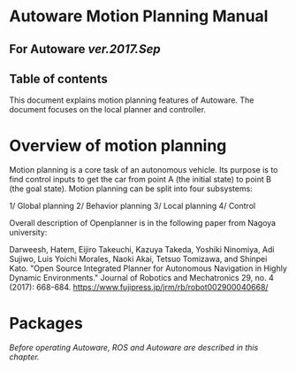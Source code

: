 # Autoware Motion Planning Manual 

## For Autoware *ver.2017.Sep*

## Table of contents


This document explains motion planning features of Autoware. The document focuses on the local planner and controller.

# Overview of motion planning

Motion planning is a core task of an autonomous vehicle. Its purpose is to find control inputs to get the car from point A (the initial state) to point B (the goal state). Motion planning can be split into four subsystems:

1/ Global planning
2/ Behavior planning
3/ Local planning
4/ Control



Overall description of Openplanner is in the following paper from Nagoya university:

Darweesh, Hatem, Eijiro Takeuchi, Kazuya Takeda, Yoshiki Ninomiya, Adi Sujiwo, Luis Yoichi Morales, Naoki Akai, Tetsuo Tomizawa, and Shinpei Kato. "Open Source Integrated Planner for Autonomous Navigation in Highly Dynamic Environments." Journal of Robotics and Mechatronics 29, no. 4 (2017): 668-684.
https://www.fujipress.jp/jrm/rb/robot002900040668/



# Packages

*Before operating Autoware, ROS and Autoware are described in this chapter.*

